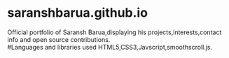 # saranshbarua.github.io
Official portfolio of Saransh Barua,displaying his projects,interests,contact info and open source contributions.  
#Languages and libraries used
HTML5,CSS3,Javscript,smoothscroll.js.
